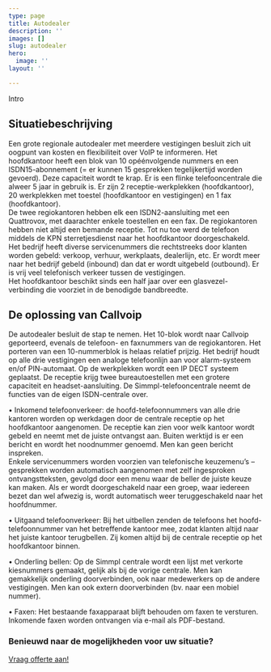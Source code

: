 ```yaml
---
type: page
title: Autodealer
description: ''
images: []
slug: autodealer
hero:
  image: ''
layout: ''

---
```

Intro

## Situatiebeschrijving

Een grote regionale autodealer met meerdere vestigingen besluit zich uit oogpunt van kosten en flexibiliteit over VoIP te informeren. Het hoofdkantoor heeft een blok van 10 opéénvolgende nummers en een ISDN15-abonnement (= er kunnen 15 gesprekken tegelijkertijd worden gevoerd). Deze capaciteit wordt te krap. Er is een flinke telefooncentrale die alweer 5 jaar in gebruik is. Er zijn 2 receptie-werkplekken (hoofdkantoor), 20 werkplekken met toestel (hoofdkantoor en vestigingen) en 1 fax (hoofdkantoor).  
De twee regiokantoren hebben elk een ISDN2-aansluiting met een Quattrovox, met daarachter enkele toestellen en een fax. De regiokantoren hebben niet altijd een bemande receptie. Tot nu toe werd de telefoon middels de KPN sterretjesdienst naar het hoofdkantoor doorgeschakeld.  
Het bedrijf heeft diverse servicenummers die rechtstreeks door klanten worden gebeld: verkoop, verhuur, werkplaats, dealerlijn, etc. Er wordt meer naar het bedrijf gebeld (inbound) dan dat er wordt uitgebeld (outbound). Er is vrij veel telefonisch verkeer tussen de vestigingen.  
Het hoofdkantoor beschikt sinds een half jaar over een glasvezel-verbinding die voorziet in de benodigde bandbreedte.

## De oplossing van Callvoip

De autodealer besluit de stap te nemen. Het 10-blok wordt naar Callvoip geporteerd, evenals de telefoon- en faxnummers van de regiokantoren. Het porteren van een 10-nummerblok is helaas relatief prijzig. Het bedrijf houdt op alle drie vestigingen een analoge telefoonlijn aan voor alarm-systeem en/of PIN-automaat. Op de werkplekken wordt een IP DECT systeem geplaatst. De receptie krijg twee bureautoestellen met een grotere capaciteit en headset-aansluiting. De Simmpl-telefooncentrale neemt de functies van de eigen ISDN-centrale over.

• Inkomend telefoonverkeer: de hoofd-telefoonnummers van alle drie kantoren worden op werkdagen door de centrale receptie op het hoofdkantoor aangenomen. De receptie kan zien voor welk kantoor wordt gebeld en neemt met de juiste ontvangst aan. Buiten werktijd is er een bericht en wordt het noodnummer genoemd. Men kan geen bericht inspreken.  
Enkele servicenummers worden voorzien van telefonische keuzemenu’s – gesprekken worden automatisch aangenomen met zelf ingesproken ontvangstteksten, gevolgd door een menu waar de beller de juiste keuze kan maken. Als er wordt doorgeschakeld naar een groep, waar iedereen bezet dan wel afwezig is, wordt automatisch weer teruggeschakeld naar het hoofdnummer.

• Uitgaand telefoonverkeer: Bij het uitbellen zenden de telefoons het hoofd-telefoonnummer van het betreffende kantoor mee, zodat klanten altijd naar het juiste kantoor terugbellen. Zij komen altijd bij de centrale receptie op het hoofdkantoor binnen.

• Onderling bellen: Op de Simmpl centrale wordt een lijst met verkorte kiesnummers gemaakt, gelijk als bij de vorige centrale. Men kan gemakkelijk onderling doorverbinden, ook naar medewerkers op de andere vestigingen. Men kan ook extern doorverbinden (bv. naar een mobiel nummer).

• Faxen: Het bestaande faxapparaat blijft behouden om faxen te versturen. Inkomende faxen worden ontvangen via e-mail als PDF-bestand.

### Benieuwd naar de mogelijkheden voor uw situatie?

<a href="/offerte/" class="button">Vraag offerte aan!</a>